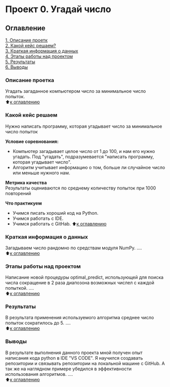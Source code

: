 # Проект 0. Угадай число

## Оглавление
[1. Описание проетк](https://github.com/Yan317/sf_data_sciance/tree/main/project_0#Описание-проекта)  
[2. Какой кейс решаем?](https://github.com/Yan317/sf_data_sciance/tree/main/project_0#Какой-кейс=решаем)  
[3. Краткая информация о данных](https://github.com/Yan317/sf_data_sciance/tree/main/project_0#Краткая-информация-о-данных)  
[4. Этапы работы над проектом](https://github.com/Yan317/sf_data_sciance/tree/main/project_0#Этапы-работы-над-проектом)  
[5. Результаты](https://github.com/Yan317/sf_data_sciance/tree/main/project_0#Результаты)  
[6. Выводы](https://github.com/Yan317/sf_data_sciance/tree/main/project_0#Выводы)

### Описание проетка
Угадать загаданное компьютером число за минимальное число попыток.  
:arrow_up:[к оглавлению](https://github.com/Yan317/sf_data_sciance/tree/main/project_0#Оглавление)

### Какой кейс решаем
Нужно написать программу, которая угадывает число за минимальное число попыток

**Условие соревнования:**
- Компьютер загадывает целое число от 1 до 100, и нам его нужно угадать. Под "угадать", подразумевается "написать программу, которая угадывает число".
- Алгоритм учитывает информацию о том, больше ли случайное число или меньше нужного нам.

**Метрика качества**  
Результаты оцениваются по среднему количеству попыток при 1000 повторений

**Что практикуем**  
- Учимся писать хороший код на Python.
- Учимся работать с IDE.
- Учимся работать с GitHab.
:arrow_up:[к оглавлению](https://github.com/Yan317/sf_data_sciance/tree/main/project_0#Оглавление)

### Краткая информация о данных
Загадываем число рандомно по средствам модуля NumPy.
....  
:arrow_up:[к оглавлению](https://github.com/Yan317/sf_data_sciance/tree/main/project_0#Оглавление)

### Этапы работы над проектом
Написание новой процедуры optimal_predict, использующей для поиска числа сокращение в 2 раза диапозона возможных числел с каждой попыткой.
....  
:arrow_up:[к оглавлению](https://github.com/Yan317/sf_data_sciance/tree/main/project_0#Оглавление)

### Результаты
В результата применения используемого алгоритма среднее число попыток сократилось до 5.
....  
:arrow_up:[к оглавлению](https://github.com/Yan317/sf_data_sciance/tree/main/project_0#Оглавление)

### Выводы
В результате выполнения данного проекта мной получен опыт написания кода python в IDE "VS CODE". Я научился создавать репозитории и связывать репозитории на локальной машине с GitHub. А так же на наглядном примере убедился в эффективности использования алгоритмов.
....  
:arrow_up:[к оглавлению](https://github.com/Yan317/sf_data_sciance/tree/main/project_0#Оглавление)
